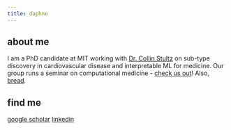 ```yaml
---
title: daphne
---
```


## about me
I am a PhD candidate at MIT working with [Dr. Collin Stultz](http://imes.mit.edu/people/faculty/stultz-collin/) on sub-type discovery in cardiovascular disease and interpretable ML for medicine. Our group runs a seminar on computational medicine - [check us out](mit-ccrg.github.io)! Also, [bread](./bread.html).

## find me
[google scholar](https://scholar.google.com/citations?user=Y47sEn8AAAAJ&hl=en) [linkedin](https://www.linkedin.com/in/dschles/)